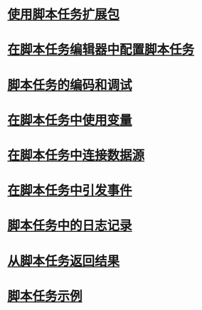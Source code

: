 # [使用脚本任务扩展包](extending-the-package-with-the-script-task.md)
# [在脚本任务编辑器中配置脚本任务](configuring-the-script-task-in-the-script-task-editor.md)
# [脚本任务的编码和调试](coding-and-debugging-the-script-task.md)
# [在脚本任务中使用变量](using-variables-in-the-script-task.md)
# [在脚本任务中连接数据源](connecting-to-data-sources-in-the-script-task.md)
# [在脚本任务中引发事件](raising-events-in-the-script-task.md)
# [脚本任务中的日志记录](logging-in-the-script-task.md)
# [从脚本任务返回结果](returning-results-from-the-script-task.md)

# [脚本任务示例](../../extending-packages-scripting-task-examples/script-task-examples.md)
